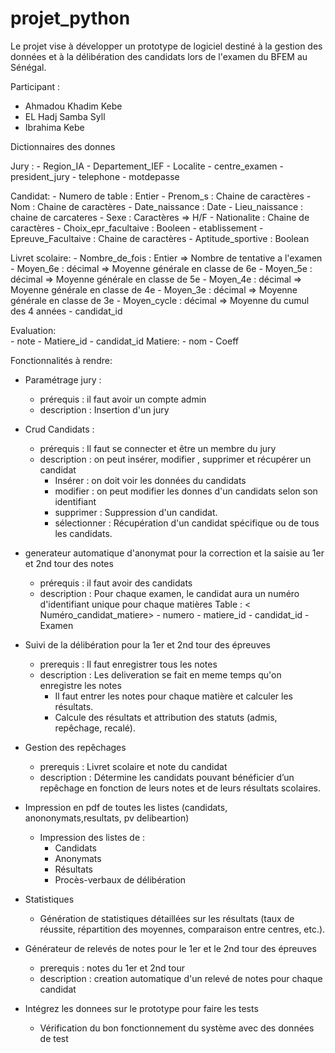 # projet_python

Le projet vise à développer un prototype de logiciel destiné à la gestion des données et à la délibération des candidats lors de l'examen du BFEM au Sénégal.

Participant :

- Ahmadou Khadim Kebe
- EL Hadj Samba Syll
- Ibrahima Kebe

Dictionnaires des donnes

Jury :
    - Region_IA
    - Departement_IEF
    - Localite
    - centre_examen
    - president_jury
    - telephone
    - motdepasse

Candidat:
    - Numero de table : Entier
    - Prenom_s : Chaine de caractères
    - Nom : Chaine de caractères
    - Date_naissance : Date
    - Lieu_naissance : chaine de carcateres
    - Sexe : Caractères => H/F
    - Nationalite : Chaine de caractères
    - Choix_epr_facultaive : Booleen
    - etablissement
    - Epreuve_Facultaive : Chaine de caractères
    - Aptitude_sportive : Boolean

Livret scolaire:
    - Nombre_de_fois : Entier => Nombre de tentative a l'examen
    - Moyen_6e : décimal => Moyenne générale en classe de 6e
    - Moyen_5e : décimal => Moyenne générale en classe de 5e
    - Moyen_4e : décimal => Moyenne générale en classe de 4e
    - Moyen_3e : décimal => Moyenne générale en classe de 3e
    - Moyen_cycle : décimal  => Moyenne du cumul des 4 années
    - candidat_id

Evaluation:  
    - note
    - Matiere_id
    - candidat_id
Matiere:
    - nom
    - Coeff

Fonctionnalités à rendre:

- Paramétrage jury :
  - prérequis : il faut avoir un compte admin
  - description :  Insertion d'un jury

- Crud Candidats :
  - prérequis : Il faut se connecter et être un membre du jury
  - description : on peut insérer, modifier , supprimer et récupérer un candidat
    - Insérer : on doit voir les données du candidats
    - modifier : on peut modifier les donnes d'un candidats selon son identifiant
    - supprimer : Suppression d'un candidat.
    - sélectionner : Récupération d'un candidat spécifique ou de tous les candidats.

- generateur automatique d'anonymat pour la correction et la saisie au 1er et 2nd tour des notes
  - prérequis : il faut avoir des candidats
  - description : Pour chaque examen, le candidat aura un numéro d'identifiant unique pour chaque matières
     Table : < Numéro_candidat_matiere>
        - numero
        - matiere_id
        - candidat_id
        - Examen

- Suivi de la délibération pour la 1er et 2nd tour des épreuves
  - prerequis : Il faut enregistrer tous les notes
  - description : Les deliveration se fait en meme temps qu'on enregistre les notes
    - Il faut entrer les notes pour chaque matière et calculer les résultats.
    - Calcule des résultats et attribution des statuts (admis, repêchage, recalé).

- Gestion des repêchages
  - prerequis : Livret scolaire et note du candidat
  - description : Détermine les candidats pouvant bénéficier d’un repêchage en fonction de leurs notes et de leurs résultats scolaires.

- Impression en pdf de toutes les listes (candidats, anononymats,resultats, pv delibeartion)
  - Impression des listes de :
    - Candidats
    - Anonymats
    - Résultats
    - Procès-verbaux de délibération

- Statistiques
  - Génération de statistiques détaillées sur les résultats (taux de réussite, répartition des moyennes,     comparaison entre centres, etc.).

- Générateur de relevés de notes pour le 1er et le 2nd tour des épreuves
  - prerequis : notes du 1er et 2nd tour
  - description : creation automatique d'un relevé de notes pour chaque candidat

- Intégrez les donnees sur le prototype pour faire les tests
  - Vérification du bon fonctionnement du système avec des données de test
